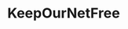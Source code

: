 ---
title: KeepOurNetFree
crosslinks:
- technology
- netneutrality
- privacy
- pics
- MarchForNetNeutrality
- politics
- darknetplan
- The_Donald
- BlueMidterm2018
- LateStageCapitalism
- LitLove
- AskReddit
- EnoughTrumpSpam
- esist
- NeutralPolitics
- explainlikeimfive
- SzechuanSauceSeekers
- spacex
---
